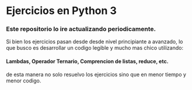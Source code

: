 # Ejercicios en Python 3

### Este repositorio lo ire actualizando periodicamente.

Si bien los ejercicios pasan desde desde nivel principiante a avanzado, lo que busco es desarrollar un codigo legible y mucho mas chico utilizando:
#### Lambdas, Operador Ternario, Comprencion de listas, reduce, etc.

de esta manera no solo resuelvo los ejercicios sino que en menor tiempo y menor codigo.